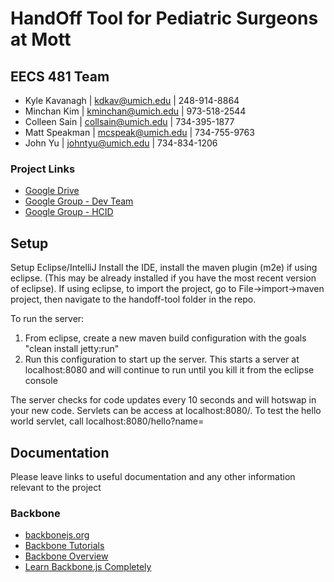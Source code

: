 # HandOff Tool for Pediatric Surgeons at Mott

## EECS 481 Team
* Kyle Kavanagh | kdkav@umich.edu | 248-914-8864
* Minchan Kim | kminchan@umich.edu | 973-518-2544
* Colleen Sain | collsain@umich.edu | 734-395-1877
* Matt Speakman | mcspeak@umich.edu | 734-755-9763
* John Yu | johntyu@umich.edu | 734-834-1206

### Project Links
* [Google Drive](https://drive.google.com/a/umich.edu/folderview?id=0B8zz7U-1l1l4Zm1DV01NU1Q4N1U&usp=sharing)
* [Google Group - Dev Team](https://groups.google.com/forum/#!forum/mott-handoff-project-dev-team)
* [Google Group - HCID](https://groups.google.com/forum/#!forum/hcid-2014)

## Setup
Setup Eclipse/IntelliJ
Install the IDE, install the maven plugin (m2e) if using eclipse. (This may be already installed if you have the most recent version of eclipse).
If using eclipse, to import the project, go to File->import->maven project, then navigate to the handoff-tool folder in the repo.

To run the server:
1. From eclipse, create a new maven build configuration with the goals "clean install jetty:run"
2. Run this configuration to start up the server.  This starts a server at localhost:8080 and will continue to run until you kill it from the eclipse console

The server checks for code updates every 10 seconds and will hotswap in your new code.
Servlets can be access at localhost:8080/<servletname>.
To test the hello world servlet, call localhost:8080/hello?name=<yournamehere>



## Documentation
Please leave links to useful documentation and any other information relevant to the project

### Backbone
* [backbonejs.org](http://backbonejs.org/)
* [Backbone Tutorials](http://backbonetutorials.com/)
* [Backbone Overview](http://documentcloud.github.io/backbone/docs/backbone.html)
* [Learn Backbone.js Completely](http://javascriptissexy.com/learn-backbone-js-completely/)
